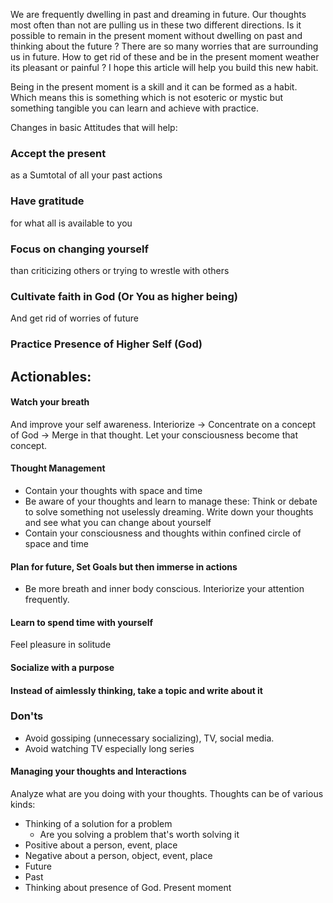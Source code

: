 We are frequently dwelling in past and dreaming in future. Our thoughts most often than not are pulling us in these two different directions. Is it possible to remain in the present moment without dwelling on past and thinking about the future ? There are so many worries that are surrounding us in future. How to get rid of these and be in the present moment weather its pleasant or painful ? I hope this article will help you build this new habit. 

Being in the present moment is a skill and it can be formed as a habit. Which means this is something which is not esoteric or mystic but something tangible you can learn and achieve with practice. 

Changes in basic Attitudes that will help:
### Accept the present 
as a Sumtotal of all your past actions 
### Have gratitude 
for what all is available to you 
### Focus on changing yourself 
than criticizing others or trying to wrestle with others 

### Cultivate faith in God (Or You as higher being)
And get rid of worries of future 

### Practice Presence of Higher Self (God)

## Actionables: 
#### Watch your breath 
And improve your self awareness. Interiorize -> Concentrate on a concept of God -> Merge in that thought. Let your consciousness become that concept. 
#### Thought Management 
- Contain your thoughts with space and time 
- Be aware of your thoughts and learn to manage these: Think or debate to solve something not uselessly dreaming. Write down your thoughts and see what you can change about yourself 
- Contain your consciousness and thoughts within confined circle of space and time 
#### Plan for future, Set Goals but then immerse in actions 
- Be more breath and inner body conscious. Interiorize your attention frequently. 

#### Learn to spend time with yourself 
Feel pleasure in solitude 

#### Socialize with a purpose 

#### Instead of aimlessly thinking, take a topic and write about it 
### Don'ts 
- Avoid gossiping (unnecessary socializing), TV, social media. 
- Avoid watching TV especially long series 

#### Managing your thoughts and Interactions

Analyze what are you doing with your thoughts. Thoughts can be of various kinds: 
- Thinking of a solution for a problem 
	- Are you solving a problem that's worth solving it 
- Positive about a person, event, place 
- Negative about a person, object, event, place 
- Future 
- Past 
- Thinking about presence of God. Present moment











